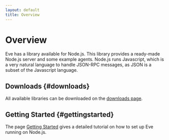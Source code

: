```yaml
---
layout: default
title: Overview
---
```


# Overview

Eve has a library available for Node.js.
This library provides a ready-made Node.js server and some example agents.
Node.js runs Javascript, which is a very natural language to handle
JSON-RPC messages, as JSON is a subset of the Javascript language.


## Downloads {#downloads}

All available libraries can be downloaded on the
[downloads page](nodejs_downloads.html).


## Getting Started {#gettingstarted}

The page [Getting Started](nodejs_gettingstarted.html) gives a detailed tutorial
on how to set up Eve running on Node.js.

